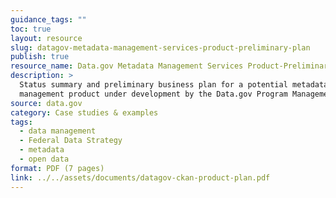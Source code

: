 ```yaml
---
guidance_tags: ""
toc: true
layout: resource
slug: datagov-metadata-management-services-product-preliminary-plan
publish: true
resource_name: Data.gov Metadata Management Services Product-Preliminary Plan
description: >
  Status summary and preliminary business plan for a potential metadata
  management product under development by the Data.gov Program Management Office
source: data.gov
category: Case studies & examples
tags:
  - data management
  - Federal Data Strategy
  - metadata
  - open data
format: PDF (7 pages)
link: ../../assets/documents/datagov-ckan-product-plan.pdf
---
```

